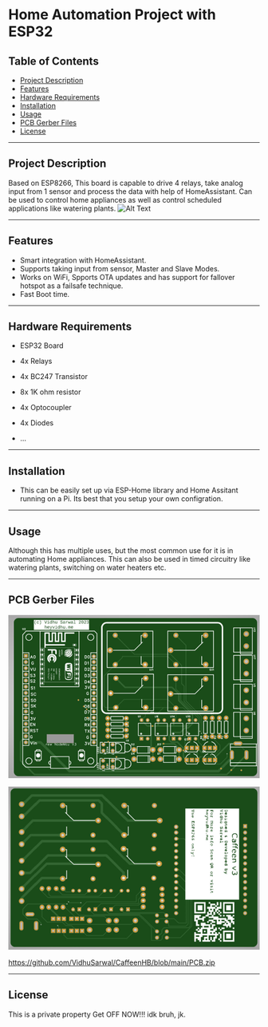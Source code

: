 # Home Automation Project with ESP32


## Table of Contents

- [Project Description](#project-description)
- [Features](#features)
- [Hardware Requirements](#hardware-requirements)
- [Installation](#installation)
- [Usage](#usage)
- [PCB Gerber Files](#pcb-gerber-files)
- [License](#license)

---

## Project Description

Based on ESP8266, This board is capable to drive 4 relays, take analog input from 1 sensor and process the data with help of HomeAssistant. Can be used to control home appliances as well as control scheduled applications like watering plants.
![Alt Text](finishprod.jpg)

---


## Features

- Smart integration with HomeAssistant.
- Supports taking input from sensor, Master and Slave Modes.
- Works on WiFi, Spports OTA updates and has support for fallover hotspot as a failsafe technique.
- Fast Boot time.
---

## Hardware Requirements

- ESP32 Board
- 4x Relays
- 4x BC247 Transistor
- 8x 1K ohm resistor
- 4x Optocoupler
- 4x Diodes

- ...

---

## Installation

- This can be easily set up via ESP-Home library and Home Assitant running on a Pi. Its best that you setup your own configration. 
---

## Usage

Although this has multiple uses, but the most common use for it is in automating Home appliances. This can also be used in timed circuitry like watering plants, switching on water heaters etc. 

---



## PCB Gerber Files


![Alt Text](PCB-Front.jpeg)

![Alt Text](PCB-back.jpeg)

https://github.com/VidhuSarwal/CaffeenHB/blob/main/PCB.zip

---




## License

This is a private property Get OFF NOW!!!
idk bruh, jk. 


